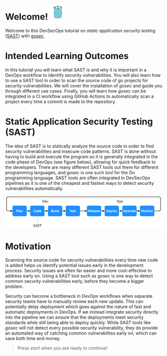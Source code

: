 # Welcome! <img src="../assets/figure.png" style="width: 50px">

Welcome to this DevSecOps tutorial on *static application security testing* ([SAST](https://en.wikipedia.org/wiki/Static_application_security_testing)) with [gosec](https://github.com/securego/gosec).

# Intended Learning Outcomes

In this tutorial you will learn what SAST is and why it is important in a DevOps workflow to identify security vulnerabilities. You will also learn how to use a SAST tool in order to scan the source code of go projects for security vulnerabilities. We will cover the installation of *gosec* and guide you through different use cases. Finally, you will learn how *gosec* can be integrated in a CI workflow using GitHub Actions to automatically scan a project every time a commit is made to the repository.

# Static Application Security Testing (SAST)

The idea of SAST is to statically analyze the source code in order to find security vulnerabilities and insecure code patterns. SAST is done without having to build and execute the program so it is generally integrated in the code phase of DevOps (see figure below), allowing for quick feedback to the developers. There are many different SAST tools out there for different programming languages, and *gosec* is one such tool for the Go programming language. SAST tools are often integrated in DevSecOps pipelines as it is one of the cheapest and fastest ways to detect security vulnerabilities automatically. 

<img src="../assets/flowchart.png">

# Motivation

Scanning the source code for security vulnerabilities every time new code is added helps us identify potential issues early in the development process. Security issues are often far easier and more cost-effective to address early on. Using a SAST tool such as *gosec* is one way to detect common security vulnerabilities early, before they become a bigger problem.

Security can become a bottleneck in DevOps workflows when separate security teams have to manually review each new update. This can potentially delay deployment which goes against the nature of fast and automatic deployments in DevOps. If we instead integrate security directly into the pipeline we can ensure that the deployments meet security standards while still being able to deploy quickly. While SAST tools like *gosec* will not detect every possible security vulnerability, they do provide an automated way of catching common vulnerabilites early on, which can save both time and money.

> Press *start* when you are ready to continue!